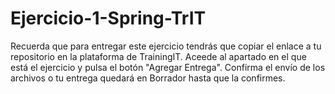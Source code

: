# Ejercicio-1-Spring-TrIT

Recuerda que para entregar este ejercicio tendrás que copiar el enlace a tu repositorio en la plataforma de TrainingIT.
Aceede al apartado en el que está el ejercicio y pulsa el botón "Agregar Entrega".
Confirma el envío de los archivos o tu entrega quedará en Borrador hasta que la confirmes.
